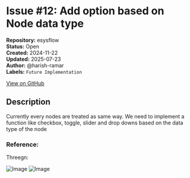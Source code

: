 # Issue #12: Add option based on Node data type

**Repository:** esysflow  
**Status:** Open  
**Created:** 2024-11-22  
**Updated:** 2025-07-23  
**Author:** @harish-ramar  
**Labels:** `Future Implementation`  

[View on GitHub](https://github.com/Simtestlab/esysflow/issues/12)

## Description

Currently every nodes are treated as same way. We need to implement a function like checkbox, toggle, slider and drop downs based on the data type of the node

### Reference:
Threegn: 

![Image](https://github.com/user-attachments/assets/68464ff4-210a-4229-b882-bdfc6a34b161)
![Image](https://github.com/user-attachments/assets/17598bd5-d8f7-44ed-afde-76af8e04289b)

